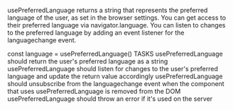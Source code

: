 usePreferredLanguage returns a string that represents the preferred language of the user, as set in the browser settings. You can get access to their preferred language via navigator.language. You can listen to changes to the preferred language by adding an event listener for the languagechange event.

const language = usePreferredLanguage()
TASKS
usePreferredLanguage should return the user's preferred language as a string
usePreferredLanguage should listen for changes to the user's preferred language and update the return value accordingly
usePreferredLanguage should unsubscribe from the languagechange event when the component that uses usePreferredLanguage is removed from the DOM
usePreferredLanguage should throw an error if it's used on the server
